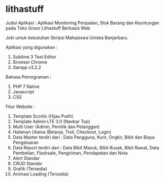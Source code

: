 # lithastuff
Judul Aplikasi :  Aplikasi Monitoring Penjualan, Stok Barang dan Keuntungan pada Toko Grosir Lithastuff Berbasis Web

Joki untuk kebutuhan Skripsi Mahasiswa Uniska Banjarbaru.

Aplikasi yang digunakan :
1. Sublime 3 Text Editor
2. Browser Chrome
3. Xampp v3.2.2

Bahasa Pemograman :
1. PHP 7 Native
2. Javascript
3. CSS

Fitur Website :
1. Template Scorilo (Hijau Putih)
2. Template Admin LTE 3.0 (Navbar Top) 
3. Multi User (Admin, Pemilik dan Pelanggan)
4. Halaman Utama (Belanja, Troli, Checkout, Login)
5. Data Master terdiri dari : Data Pengguna, Kurir, Ongkir, Bibit dan Biaya Pengeluaran
6. Data Report terdiri dari : Data Bibit Masuk, Bibit Rusak, Bibit Rawat, Data Pembelian, Flashsale, Pengiriman, Pendapatan dan Nota
7. Alert Standar
8. CRUD Standar
9. Grafik (Tersedia)
10. Animasi Loading (Tersedia)